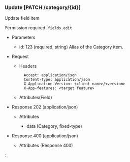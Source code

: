 ### Update [PATCH /category/{id}]

Update field item

Permission required: `fields.edit`

+ Parameters
    + id: 123 (required, string)
        Alias of the Category item.

+ Request
    + Headers

            Accept: application/json
            Content-Type: application/json
            X-Application-Version: <client-name>/<version>
            X-App-features: <target feature>
          
    + Attributes(Field)

+ Response 202 (application/json)

    + Attributes
    
        + data (Category, fixed-type)

+ Response 400 (application/json)
              
    + Attributes (Response 400)

:[](../error_responses.md)